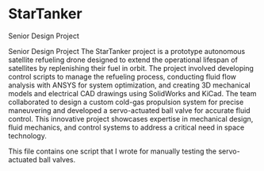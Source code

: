 # StarTanker
Senior Design Project

Senior Design Project The StarTanker project is a prototype autonomous satellite refueling drone designed to extend the operational lifespan of satellites by replenishing their fuel in orbit. The project involved developing control scripts to manage the refueling process, conducting fluid flow analysis with ANSYS for system optimization, and creating 3D mechanical models and electrical CAD drawings using SolidWorks and KiCad. The team collaborated to design a custom cold-gas propulsion system for precise maneuvering and developed a servo-actuated ball valve for accurate fluid control. This innovative project showcases expertise in mechanical design, fluid mechanics, and control systems to address a critical need in space technology.

This file contains one script that I wrote for manually testing the servo-actuated ball valves.
